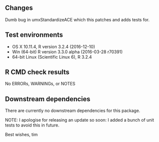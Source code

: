 ## Changes
Dumb bug in umxStandardizeACE which this patches and adds tests for.

## Test environments
* OS X 10.11.4, R version 3.2.4 (2016-12-10)
* Win (64-bit) R version 3.3.0 alpha (2016-03-28 r70391)
* 64-bit Linux (Scientific Linux 6), R 3.2.4

## R CMD check results

No ERRORs, WARNINGs, or NOTES

## Downstream dependencies

There are currently no downstream dependencies for this package.

NOTE: I apologise for releasing an update so soon: 
I added a bunch of unit tests to avoid this in future.

Best wishes, tim
